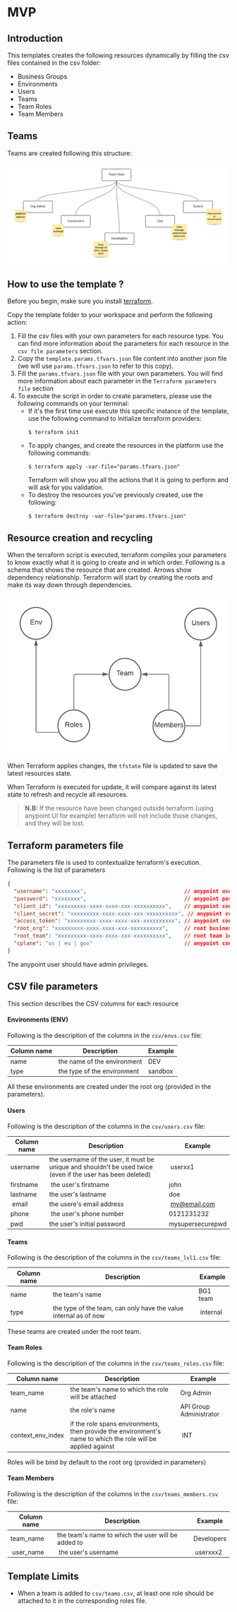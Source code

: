 # MVP

## Introduction
This templates creates the following resources dynamically by filling the csv files contained in the csv folder:
- Business Groups
- Environments
- Users
- Teams
- Team Roles
- Team Members

## Teams
Teams are created following this structure:

![alt text](resources/teams_struct.png "Teams structure")


## How to use the template ? 
Before you begin, make sure you install [terraform](https://learn.hashicorp.com/tutorials/terraform/install-cli).

Copy the template folder to your workspace and perform the following action: 

1. Fill the csv files with your own parameters for each resource type. You can find more information about the parameters for each resource in the `csv file parameters` section.
2. Copy the `template.params.tfvars.json` file content into another json file (we will use `params.tfvars.json` to refer to this copy).
3. Fill the `params.tfvars.json` file with your own parameters. You will find more information about each parameter in the `Terraform parameters file` section
4. To execute the script in order to create parameters, please use the following commands on your terminal:
    * If it's the first time use execute this specific instance of the template, use the following command to initialize terraform providers: 
      ```shell
      $ terraform init  
      ```
    * To apply changes, and create the resources in the platform use the following commands: 
      ```shell
      $ terraform apply -var-file="params.tfvars.json"
      ```
      Terraform will show you all the actions that it is going to perform and will ask for you validation. 
    * To destroy the resources you've previously created, use the following:
      ```shell
      $ terraform destroy -var-file="params.tfvars.json"
      ```

## Resource creation and recycling
When the terraform script is executed, terraform compiles your parameters to know exactly what it is going to create and in which order. Following is a schema that shows the resource that are created. Arrows show dependency relationship. Terraform will start by creating the roots and make its way down through dependencies. 

![alt text](resources/terraform_plan.png "Terraform plan")

When Terraform applies changes, the `tfstate` file is updated to save the latest resources state.

When Terraform is executed for update, it will compare against its latest state to refresh and recycle all resources. 

> **N.B:** If the resource have been changed outside terraform (using anypoint UI for example) terraform will not include those changes, and they will be lost.

## Terraform parameters file
The parameters file is used to contextualize terraform's execution. Following is the list of parameters
```json
{
  "username": "xxxxxxxx",                               // anypoint username 
  "password": "xxxxxxxx",                               // anypoint password
  "client_id": "xxxxxxxxx-xxxx-xxxx-xxx-xxxxxxxxxx",    // anypoint connected app client id
  "client_secret": "xxxxxxxxx-xxxx-xxxx-xxx-xxxxxxxxxx", // anypoint connected app client secret
  "access_token": "xxxxxxxxx-xxxx-xxxx-xxx-xxxxxxxxxx", // anypoint connected app access token
  "root_org": "xxxxxxxxx-xxxx-xxxx-xxx-xxxxxxxxxx",     // root business group id
  "root_team": "xxxxxxxxx-xxxx-xxxx-xxx-xxxxxxxxxx",    // root team id
  "cplane": "us | eu | gov"                             // anypoint control plane
}
```

The anypoint user should have admin privileges.  

## CSV file parameters
This section describes the CSV columns for each resource

#### Environments (ENV)
Following is the description of the columns in the `csv/envs.csv` file:

| Column name   | Description | Example|
| -----------   | ----------- | ------ |
| name          | the name of the environment | DEV |
| type          | the type of the environment | sandbox | 

All these environments are created under the root org (provided in the parameters).

#### Users
Following is the description of the columns in the `csv/users.csv` file:

| Column name   | Description | Example|
| -----------   | ----------- | ------ |
| username      | the username of the user, it must be unique and shouldn't be used twice (even if the user has been deleted) | userxx1 |
| firstname     | the user's firstname | john |
| lastname      | the user's lastname  | doe  |
| email         | the usere's email address | my@email.com |
| phone         | the user's phone number   | 0121231232   |
| pwd           | the user's initial password | mysupersecurepwd |


#### Teams
Following is the description of the columns in the `csv/teams_lvl1.csv` file:

| Column name   | Description | Example|
| -----------   | ----------- | ------ |
| name          | the team's name | BG1 team |
| type          | the type of the team, can only have the value internal as of now | internal |

These teams are created under the root team.

#### Team Roles
Following is the description of the columns in the `csv/teams_roles.csv` file:

| Column name   | Description | Example|
| -----------   | ----------- | ------ |
| team_name    | the team's name to which the role will be attached | Org Admin |
| name          | the role's name | API Group Administrator |
| context_env_index | if the role spans environments, then provide the environment's name to which the role will be applied against | INT |

Roles will be bind by default to the root org (provided in parameters)

#### Team Members
Following is the description of the columns in the `csv/teams_members.csv` file:


| Column name   | Description | Example|
| -----------   | ----------- | ------ |
| team_name     | the team's name to which the user will be added to | Developers |
| user_name     | the user's username | userxxx2 |


## Template Limits

* When a team is added to `csv/teams.csv`, at least one role should be attached to it in the corresponding roles file.


